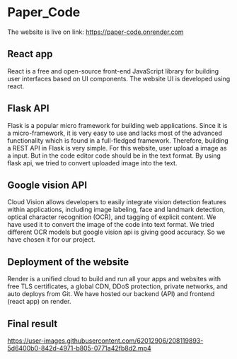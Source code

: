 # Paper_Code
The website is live on link: https://paper-code.onrender.com

## React app
React is a free and open-source front-end JavaScript library for building user interfaces based on UI components. The website UI is developed using react. 

## Flask API
Flask is a popular micro framework for building web applications. Since it is a micro-framework, it is very easy to use and lacks most of the advanced functionality which is found in a full-fledged framework. Therefore, building a REST API in Flask is very simple.
For this website, user upload a image as a input. But in the code editor code should be in the text format. By using flask api, we tried to convert uploaded image into the text. 

## Google vision API
Cloud Vision allows developers to easily integrate vision detection features within applications, including image labeling, face and landmark detection, optical character recognition (OCR), and tagging of explicit content. We have used it to convert the image of the code into text format. We tried different OCR models but google vision api is giving good accuracy. So we have chosen it for our project.

## Deployment of the website
Render is a unified cloud to build and run all your apps and websites with free TLS certificates, a global CDN, DDoS protection, private networks, and auto deploys from Git. We have hosted our backend (API) and frontend (react app) on render.

## Final result
https://user-images.githubusercontent.com/62012906/208119893-5d6400b0-842d-4971-b805-0771a42fb8d2.mp4

